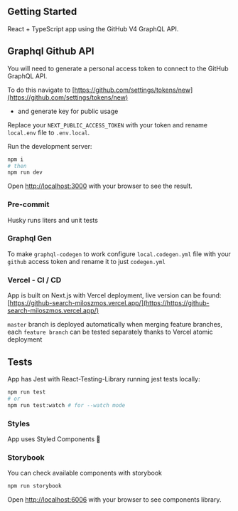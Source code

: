 ## Getting Started

React + TypeScript app using the GitHub V4 GraphQL API.

## Graphql Github API

You will need to generate a personal access token to connect to the GitHub GraphQL API.

To do this navigate to [https://github.com/settings/tokens/new](https://github.com/settings/tokens/new)

- and generate key for public usage

Replace your `NEXT_PUBLIC_ACCESS_TOKEN` with your token and rename `local.env` file to `.env.local`.

Run the development server:

```bash
npm i
# then
npm run dev
```

Open [http://localhost:3000](http://localhost:3000) with your browser to see the result.

### Pre-commit

Husky runs liters and unit tests

### Graphql Gen

To make `graphql-codegen` to work configure `local.codegen.yml` file with your `github` access token and rename it to just `codegen.yml`

### Vercel - CI / CD

App is built on Next.js with Vercel deployment, live version can be found:
[https://github-search-miloszmos.vercel.app/](https://https://github-search-miloszmos.vercel.app/)

`master` branch is deployed automatically when merging feature branches, each `feature branch` can be tested separately thanks to Vercel atomic deployment

## Tests

App has Jest with React-Testing-Library
running jest tests locally:

```bash
npm run test
# or
npm run test:watch # for --watch mode
```

### Styles

App uses Styled Components 💅

### Storybook

You can check available components with storybook

```bash
npm run storybook
```

Open [http://localhost:6006](http://localhost:6006) with your browser to see components library.

